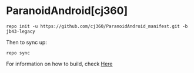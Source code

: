 ParanoidAndroid[cj360]
===============

    repo init -u https://github.com/cj360/ParanoidAndroid_manifest.git -b jb43-legacy

Then to sync up:

    repo sync

For information on how to build, check [Here](https://github.com/ParanoidAndroid/paranoid)
